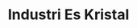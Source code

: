 ---
id: 74
title : Industri Es Kristal
linkurl: https://kutt.it/6NeYN0
fitur: aspekpajak
category: aspekpajak
createdTime : 31/07/2019
modifiedTime : 06/01/2020
topik: Versi Lengkap
img: ice.png
---